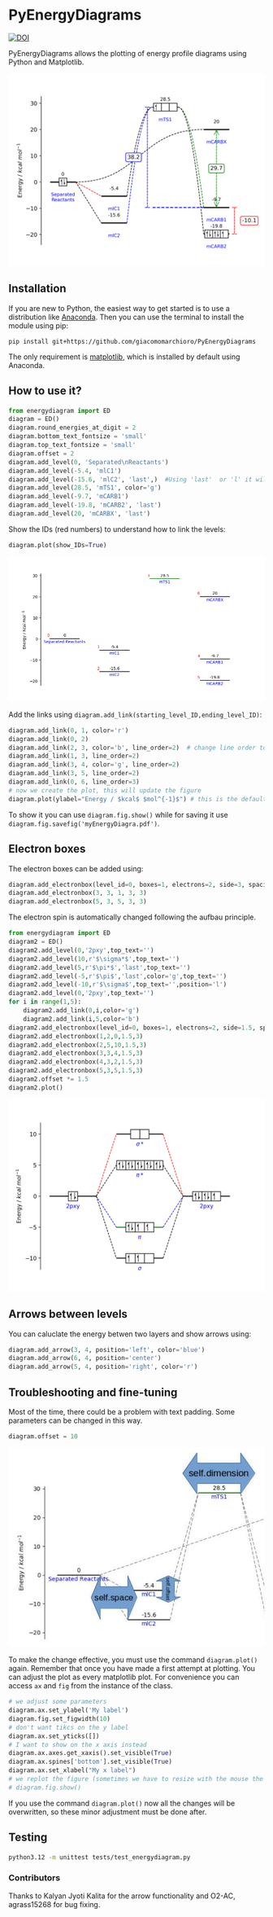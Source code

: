 # PyEnergyDiagrams
[![DOI](https://zenodo.org/badge/79893385.svg)](https://zenodo.org/badge/latestdoi/79893385)

PyEnergyDiagrams allows the plotting of energy profile diagrams using Python and Matplotlib.

![Energy diagram](./tests/fixtures/Final.png)
## Installation
If you are new to Python, the easiest way to get started is to use a distribution like [Anaconda](https://www.anaconda.com/). Then you can use the terminal to install the module using pip:

    pip install git+https://github.com/giacomomarchioro/PyEnergyDiagrams

The only requirement is [matplotlib](http://matplotlib.org/users/installing.html), which is installed by default using Anaconda.

## How to use it?


```python
from energydiagram import ED
diagram = ED()
diagram.round_energies_at_digit = 2
diagram.bottom_text_fontsize = 'small'
diagram.top_text_fontsize = 'small'
diagram.offset = 2
diagram.add_level(0, 'Separated\nReactants')
diagram.add_level(-5.4, 'mlC1')
diagram.add_level(-15.6, 'mlC2', 'last',)  #Using 'last'  or 'l' it will be together with the previous level
diagram.add_level(28.5, 'mTS1', color='g')
diagram.add_level(-9.7, 'mCARB1')
diagram.add_level(-19.8, 'mCARB2', 'last')
diagram.add_level(20, 'mCARBX', 'last')
```
Show the IDs (red numbers) to understand how to link the levels:

```python
diagram.plot(show_IDs=True)
```
![alt tag](./tests/fixtures/With_IDs.png)

Add the links using `diagram.add_link(starting_level_ID,ending_level_ID)`:
```python
diagram.add_link(0, 1, color='r')
diagram.add_link(0, 2)
diagram.add_link(2, 3, color='b', line_order=2)  # change line order to make a curved link
diagram.add_link(1, 3, line_order=2)
diagram.add_link(3, 4, color='g', line_order=2)
diagram.add_link(3, 5, line_order=2)
diagram.add_link(0, 6, line_order=3)
# now we create the plot, this will update the figure
diagram.plot(ylabel="Energy / $kcal$ $mol^{-1}$") # this is the default ylabel
```
To show it you can use `diagram.fig.show()` while for saving it use `diagram.fig.savefig('myEnergyDiagra.pdf')`.

## Electron boxes
The electron boxes can be added using:
```python
diagram.add_electronbox(level_id=0, boxes=1, electrons=2, side=3, spacing_f=3)
diagram.add_electronbox(3, 3, 1, 3, 3)
diagram.add_electronbox(5, 3, 5, 3, 3)
```
The electron spin is automatically changed following the aufbau principle.

```python
from energydiagram import ED
diagram2 = ED()
diagram2.add_level(0,'2pxy',top_text='')
diagram2.add_level(10,r'$\sigma*$',top_text='')
diagram2.add_level(5,r'$\pi*$','last',top_text='')
diagram2.add_level(-5,r'$\pi$','last',color='g',top_text='')
diagram2.add_level(-10,r'$\sigma$',top_text='',position='l')
diagram2.add_level(0,'2pxy',top_text='')
for i in range(1,5):
    diagram2.add_link(0,i,color='g')
    diagram2.add_link(i,5,color='b')
diagram2.add_electronbox(level_id=0, boxes=1, electrons=2, side=1.5, spacing_f=2.5)
diagram2.add_electronbox(1,2,0,1.5,3)
diagram2.add_electronbox(2,5,10,1.5,3)
diagram2.add_electronbox(3,3,4,1.5,3)
diagram2.add_electronbox(4,3,2,1.5,3)
diagram2.add_electronbox(5,3,5,1.5,3)
diagram2.offset *= 1.5
diagram2.plot()
```
![alt tag](./tests/fixtures/boxplot.png)
## Arrows between levels
You can caluclate the energy betwen two layers and show arrows using:

```python
diagram.add_arrow(3, 4, position='left', color='blue')
diagram.add_arrow(6, 4, position='center')
diagram.add_arrow(5, 4, position='right', color='r')
```

## Troubleshooting and fine-tuning
Most of the time, there could be a problem with text padding. Some parameters can be changed in this way.
```python
diagram.offset = 10
```
![alt tag](./tests/fixtures/Explained.jpg)

To make the change effective, you must use the command `diagram.plot()` again. Remember that once you have made a first attempt at plotting. You can adjust the plot as every matplotlib plot. For convenience you can access `ax` and `fig` from the instance of the class.

```python
# we adjust some parameters
diagram.ax.set_ylabel('My label')
diagram.fig.set_figwidth(10)
# don't want tikcs on the y label
diagram.ax.set_yticks([])
# I want to show on the x axis instead
diagram.ax.axes.get_xaxis().set_visible(True)
diagram.ax.spines['bottom'].set_visible(True)
diagram.ax.set_xlabel("My x label")
# we replot the figure (sometimes we have to resize with the mouse the figure so we force to refresh)
# diagram.fig.show()

```
If you use the command `diagram.plot()` now all the changes will be overwritten, so these minor adjustment must be done after.

## Testing

```bash
python3.12 -m unittest tests/test_energydiagram.py
```


### Contributors
Thanks to Kalyan Jyoti Kalita for the arrow functionality and O2-AC, agrass15268 for bug fixing.
